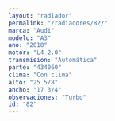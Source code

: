 ```yaml
---
layout: "radiador"
permalink: "/radiadores/82/"
marca: "Audi"
modelo: "A3"
ano: "2010"
motor: "L4 2.0"
transmision: "Automática"
parte: "434060"
clima: "Con clima"
alto: "25 5/8"
ancho: "17 3/4"
observaciones: "Turbo"
id: "82"
---
```


